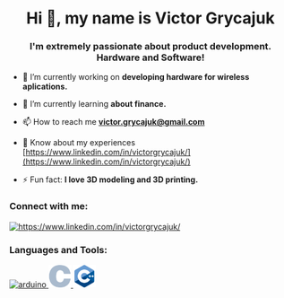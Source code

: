 <h1 align="center">Hi 👋, my name is Victor Grycajuk</h1>
<h3 align="center">I'm extremely passionate about product development. Hardware and Software!</h3>

- 🔭 I’m currently working on **developing hardware for wireless aplications.**

- 🌱 I’m currently learning **about finance.**

- 📫 How to reach me **victor.grycajuk@gmail.com**

- 📄 Know about my experiences [https://www.linkedin.com/in/victorgrycajuk/](https://www.linkedin.com/in/victorgrycajuk/)

- ⚡ Fun fact: **I love 3D modeling and 3D printing.**

<h3 align="left">Connect with me:</h3>
<p align="left">
<a href="https://www.linkedin.com/in/victorgrycajuk/" target="blank"><img align="center" src="https://raw.githubusercontent.com/rahuldkjain/github-profile-readme-generator/master/src/images/icons/Social/linked-in-alt.svg" alt="https://www.linkedin.com/in/victorgrycajuk/" height="30" width="40" /></a>
</p>

<h3 align="left">Languages and Tools:</h3>
<p align="left"> <a href="https://www.arduino.cc/" target="_blank" rel="noreferrer"> <img src="https://cdn.worldvectorlogo.com/logos/arduino-1.svg" alt="arduino" width="40" height="40"/> </a> <a href="https://www.cprogramming.com/" target="_blank" rel="noreferrer"> <img src="https://raw.githubusercontent.com/devicons/devicon/master/icons/c/c-original.svg" alt="c" width="40" height="40"/> </a> <a href="https://www.w3schools.com/cpp/" target="_blank" rel="noreferrer"> <img src="https://raw.githubusercontent.com/devicons/devicon/master/icons/cplusplus/cplusplus-original.svg" alt="cplusplus" width="40" height="40"/> </a> </p>
